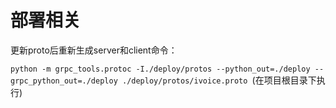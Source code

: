 # 部署相关
更新proto后重新生成server和client命令：

`python -m grpc_tools.protoc -I./deploy/protos --python_out=./deploy --grpc_python_out=./deploy ./deploy/protos/ivoice.proto
`(在项目根目录下执行)
